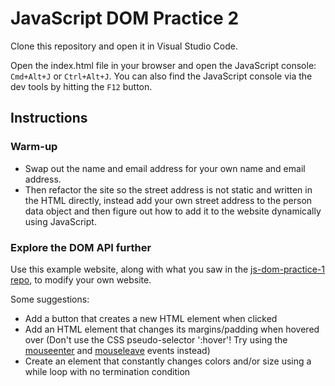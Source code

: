 # JavaScript DOM Practice 2

Clone this repository and open it in Visual Studio Code.

Open the index.html file in your browser and open the JavaScript console: `Cmd+Alt+J` or `Ctrl+Alt+J`. You can also find the JavaScript console via the dev tools by hitting the `F12` button.

## Instructions

### Warm-up
- Swap out the name and email address for your own name and email address.
- Then refactor the site so the street address is not static and written in the HTML directly, instead add your own street address to the person data object and then figure out how to add it to the website dynamically using JavaScript.

### Explore the DOM API further
Use this example website, along with what you saw in the [js-dom-practice-1 repo](https://github.com/devhausleipzig/js-dom-practice-1), to modify your own website.

Some suggestions:
- Add a button that creates a new HTML element when clicked
- Add an HTML element that changes its margins/padding when hovered over (Don't use the CSS pseudo-selector ':hover'! Try using the [mouseenter](https://developer.mozilla.org/en-US/docs/Web/API/Element/mouseenter_event) and [mouseleave](https://developer.mozilla.org/en-US/docs/Web/API/Element/mouseleave_event) events instead)
- Create an element that constantly changes colors and/or size using a while loop with no termination condition
